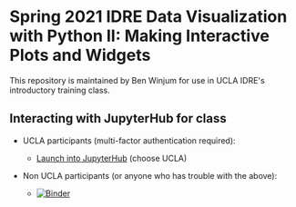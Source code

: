 # Spring 2021 IDRE Data Visualization with Python II: Making Interactive Plots and Widgets

This repository is maintained by Ben Winjum for use in UCLA IDRE's introductory training class.

## Interacting with JupyterHub for class

* UCLA participants (multi-factor authentication required):

  * <a href="https://jupyter.idre.ucla.edu/hub/user-redirect/git-pull?repo=https%3A%2F%2Fgithub.com%2Fbenjum%2Fidre-spring21-python-data-viz-2&urlpath=tree%2Fidre-spring21-python-data-viz-2%2F&branch=main">Launch into JupyterHub</a> (choose UCLA)

* Non UCLA participants (or anyone who has trouble with the above):
  * [![Binder](https://mybinder.org/badge_logo.svg)](https://mybinder.org/v2/gh/benjum/idre-spring21-python-data-viz-2/HEAD) 



